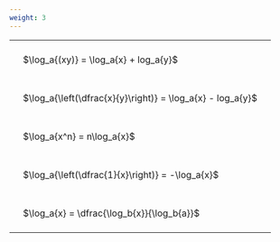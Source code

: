 ```yaml
---
weight: 3
---
```


<style type="text/css">
#T_4e580 th.col_heading {
  text-align: left;
  font-size: 1em;
}
#T_4e580 td {
  text-align: left;
  font-size: 1em;
  padding: 1.5em;
}
</style>
<table id="T_4e580">
  <thead>
  </thead>
  <tbody>
    <tr>
      <td id="T_4e580_row0_col0" class="data row0 col0" >$\log_a{(xy)} = \log_a{x} + log_a{y}$</td>
    </tr>
    <tr>
      <td id="T_4e580_row1_col0" class="data row1 col0" >$\log_a{\left(\dfrac{x}{y}\right)} = \log_a{x} - log_a{y}$</td>
    </tr>
    <tr>
      <td id="T_4e580_row2_col0" class="data row2 col0" >$\log_a{x^n} = n\log_a{x}$</td>
    </tr>
    <tr>
      <td id="T_4e580_row3_col0" class="data row3 col0" >$\log_a{\left(\dfrac{1}{x}\right)} = -\log_a{x}$</td>
    </tr>
    <tr>
      <td id="T_4e580_row4_col0" class="data row4 col0" >$\log_a{x} = \dfrac{\log_b{x}}{\log_b{a}}$</td>
    </tr>
  </tbody>
</table>
